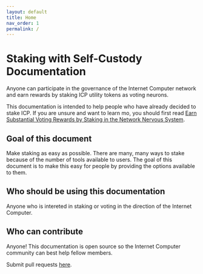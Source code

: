 ```yaml
---
layout: default
title: Home
nav_order: 1
permalink: /
---
```


# Staking with Self-Custody Documentation

Anyone can participate in the governance of the Internet Computer network and earn rewards by staking ICP utility tokens as voting neurons.

This documentation is intended to help people who have already decided to stake ICP. If you are unsure and want to learn mo, you should first read [Earn Substantial Voting Rewards by Staking in the Network Nervous System](https://medium.com/dfinity/earn-substantial-voting-rewards-by-staking-in-the-network-nervous-system-7eb5cf988182).


## Goal of this document

Make staking as easy as possible. There are many, many ways to stake because of the number of tools available to users. The goal of this document is to make this easy for people by providing the options available to them.

## Who should be using this documentation

Anyone who is intereted in staking or voting in the direction of the Internet Computer.

## Who can contribute

Anyone! This documentation is open source so the Internet Computer community can best help fellow members.

Submit pull requests [here](https://github.com/dfinity/ic-staking-documentation).